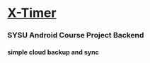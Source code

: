 # [X-Timer](https://github.com/xiaoyanhao/X-Timer)

### SYSU Android Course Project Backend
#### simple cloud backup and sync

